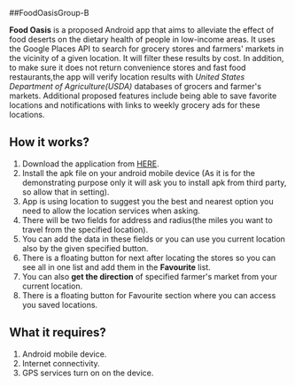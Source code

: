 ##FoodOasisGroup-B

**Food Oasis** is a proposed Android app that aims to alleviate the effect of food deserts on the dietary health of people in low-income areas. It uses the Google Places API to search for grocery stores and farmers' markets in the vicinity of a given location. It will filter these results by cost. In addition, to make sure it does not return convenience stores and fast food restaurants,the app will verify location results with *United States Department of Agriculture(USDA)* databases of grocers and farmer's markets. Additional proposed features include being able to save favorite locations and notifications with links to weekly grocery ads for these locations.

## How it works?
1. Download the application from [HERE](https://github.com/nplimbani/FoodOasisGroupB/blob/main/Food%20Oasis.apk).
2. Install the apk file on your android mobile device (As it is for the demonstrating purpose only it will ask you to install apk from third party, so allow that in setting).
3. App is using location to suggest you the best and nearest option you need to allow the location services when asking.
4. There will be two fields for address and radius(the miles you want to travel from the specified location).
5. You can add the data in these fields or you can use you current location also by the given specified button.
6. There is a floating button for next after locating the stores so you can see all in one list and add them in the **Favourite** list.
7. You can also **get the direction** of specified farmer's market from your current location.
8. There is a floating button for Favourite section where you can access you saved locations.

## What it requires?
1. Android mobile device.
2. Internet connectivity.
3. GPS services turn on on the device.
